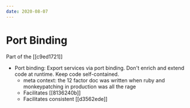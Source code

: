 ```yaml
---
date: 2020-08-07
---
```


# Port Binding

Part of the [[c9ed1721]]

- Port binding: Export services via port binding. Don't enrich and extend code at runtime. Keep code self-contained.
  - meta context: the 12 factor doc was written when ruby and monkeypatching in production was all the rage
  - Facilitates [[8136240b]]
  - Facilitates consistent [[d3562ede]]
